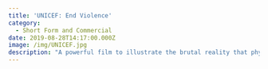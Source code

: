```yaml
---
title: 'UNICEF: End Violence'
category:
  - Short Form and Commercial
date: 2019-08-28T14:17:00.000Z
image: /img/UNICEF.jpg
description: "A powerful film to illustrate the brutal reality that physical and psychological abuse can mark children forever.\t\t\t\t\t\t"
---
```


